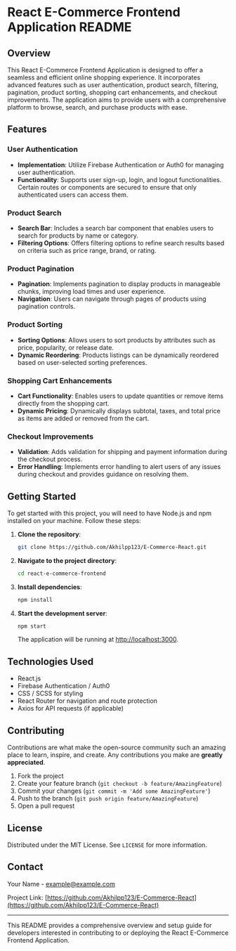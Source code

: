 # React E-Commerce Frontend Application README

## Overview

This React E-Commerce Frontend Application is designed to offer a seamless and efficient online shopping experience. It incorporates advanced features such as user authentication, product search, filtering, pagination, product sorting, shopping cart enhancements, and checkout improvements. The application aims to provide users with a comprehensive platform to browse, search, and purchase products with ease.

## Features

### User Authentication

- **Implementation**: Utilize Firebase Authentication or Auth0 for managing user authentication.
- **Functionality**: Supports user sign-up, login, and logout functionalities. Certain routes or components are secured to ensure that only authenticated users can access them.

### Product Search

- **Search Bar**: Includes a search bar component that enables users to search for products by name or category.
- **Filtering Options**: Offers filtering options to refine search results based on criteria such as price range, brand, or rating.

### Product Pagination

- **Pagination**: Implements pagination to display products in manageable chunks, improving load times and user experience.
- **Navigation**: Users can navigate through pages of products using pagination controls.

### Product Sorting

- **Sorting Options**: Allows users to sort products by attributes such as price, popularity, or release date.
- **Dynamic Reordering**: Products listings can be dynamically reordered based on user-selected sorting preferences.

### Shopping Cart Enhancements

- **Cart Functionality**: Enables users to update quantities or remove items directly from the shopping cart.
- **Dynamic Pricing**: Dynamically displays subtotal, taxes, and total price as items are added or removed from the cart.

### Checkout Improvements

- **Validation**: Adds validation for shipping and payment information during the checkout process.
- **Error Handling**: Implements error handling to alert users of any issues during checkout and provides guidance on resolving them.

## Getting Started

To get started with this project, you will need to have Node.js and npm installed on your machine. Follow these steps:

1. **Clone the repository**:
   ```bash
   git clone https://github.com/Akhilpp123/E-Commerce-React.git
   ```
2. **Navigate to the project directory**:
   ```bash
   cd react-e-commerce-frontend
   ```
3. **Install dependencies**:
   ```bash
   npm install
   ```
4. **Start the development server**:
   ```bash
   npm start
   ```
   The application will be running at [http://localhost:3000](http://localhost:3000).

## Technologies Used

- React.js
- Firebase Authentication / Auth0
- CSS / SCSS for styling
- React Router for navigation and route protection
- Axios for API requests (if applicable)

## Contributing

Contributions are what make the open-source community such an amazing place to learn, inspire, and create. Any contributions you make are **greatly appreciated**.

1. Fork the project
2. Create your feature branch (`git checkout -b feature/AmazingFeature`)
3. Commit your changes (`git commit -m 'Add some AmazingFeature'`)
4. Push to the branch (`git push origin feature/AmazingFeature`)
5. Open a pull request

## License

Distributed under the MIT License. See `LICENSE` for more information.

## Contact

Your Name - example@example.com

Project Link: [https://github.com/Akhilpp123/E-Commerce-React](https://github.com/Akhilpp123/E-Commerce-React)

---

This README provides a comprehensive overview and setup guide for developers interested in contributing to or deploying the React E-Commerce Frontend Application.
